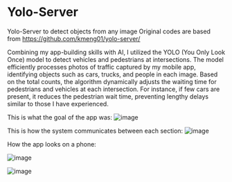 # Yolo-Server
Yolo-Server to detect objects from any image
Original codes are based from 
https://github.com/kmeng01/yolo-server/


Combining my app-building skills with AI, I utilized the YOLO (You Only Look Once) model to detect vehicles and pedestrians at intersections. The model efficiently processes photos of traffic captured by my mobile app, identifying objects such as cars, trucks, and people in each image. Based on the total counts, the algorithm dynamically adjusts the waiting time for pedestrians and vehicles at each intersection. For instance, if few cars are present, it reduces the pedestrian wait time, preventing lengthy delays similar to those I have experienced.

This is what the goal of the app was:
![image](https://github.com/user-attachments/assets/fc4eb076-9134-4081-b638-014dfa6c713c)


This is how the system communicates between each section:
![image](https://github.com/user-attachments/assets/468c6e38-fc98-4353-b41c-c800eb974957)


How the app looks on a phone:


![image](https://github.com/user-attachments/assets/6a6d0e8a-8ae1-4e88-ac2f-f3d20b8156a2)


![image](https://github.com/user-attachments/assets/cd234f8d-b7db-4bf9-8d5a-07a31904b354)
